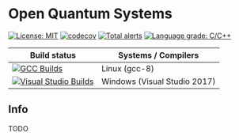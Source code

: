 # Open Quantum Systems

[![License: MIT](https://img.shields.io/badge/License-MIT-blue.svg)](/LICENSE)
[![codecov](https://codecov.io/gh/GillianGrayson/oqs/branch/master/graph/badge.svg)](https://codecov.io/gh/GillianGrayson/oqs)
[![Total alerts](https://img.shields.io/lgtm/alerts/g/GillianGrayson/oqs.svg?logo=lgtm&logoWidth=18)](https://lgtm.com/projects/g/GillianGrayson/oqs/alerts/)
[![Language grade: C/C++](https://img.shields.io/lgtm/grade/cpp/g/GillianGrayson/oqs.svg?logo=lgtm&logoWidth=18)](https://lgtm.com/projects/g/GillianGrayson/oqs/context:cpp)

| Build status          | Systems / Compilers         |
| ------------- | ------------------------------------------ |
| [![GCC Builds](https://travis-ci.org/GillianGrayson/oqs.svg?branch=master)](https://travis-ci.org/GillianGrayson/oqs) | Linux (gcc-8) |
| [![Visual Studio Builds](https://ci.appveyor.com/api/projects/status/qvk3rsuaimiq50ao?svg=true)](https://ci.appveyor.com/project/GillianGrayson/oqs) | Windows (Visual Studio 2017) |

## Info
TODO
